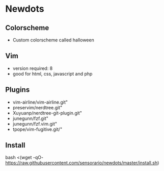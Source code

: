 # Newdots

## Colorscheme

 - Custom colorscheme called halloween

## Vim

 - version required: 8
 - good for html, css, javascript and php

## Plugins

 - vim-airline/vim-airline.git"
 - preservim/nerdtree.git"
 - Xuyuanp/nerdtree-git-plugin.git"
 - junegunn/fzf.git"
 - junegunn/fzf.vim.git"
 - tpope/vim-fugitive.git/"

## Install

bash <(wget -qO- https://raw.githubusercontent.com/sensorario/newdots/master/install.sh)
